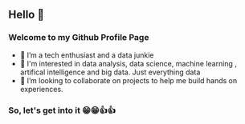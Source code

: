 ## Hello 👋

### Welcome to my Github Profile Page

- 🔭 I’m a tech enthusiast and a data junkie
- 🌱 I'm interested in data analysis, data science, machine learning , artifical intelligence and big data. Just everything data
- 👯 I’m looking to collaborate on projects to help me build hands on experiences.

### So, let's get into it 😁😁👍👍
